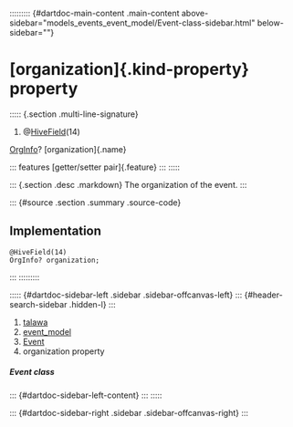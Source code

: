 ::::::::: {#dartdoc-main-content .main-content above-sidebar="models_events_event_model/Event-class-sidebar.html" below-sidebar=""}
<div>

# [organization]{.kind-property} property

</div>

::::: {.section .multi-line-signature}
<div>

1.  @[HiveField](https://pub.dev/documentation/hive/2.2.3/hive/HiveField-class.html)(14)

</div>

[OrgInfo](../../models_organization_org_info/OrgInfo-class.html)?
[organization]{.name}

::: features
[getter/setter pair]{.feature}
:::
:::::

::: {.section .desc .markdown}
The organization of the event.
:::

::: {#source .section .summary .source-code}
## Implementation

``` language-dart
@HiveField(14)
OrgInfo? organization;
```
:::
:::::::::

::::: {#dartdoc-sidebar-left .sidebar .sidebar-offcanvas-left}
::: {#header-search-sidebar .hidden-l}
:::

1.  [talawa](../../index.html)
2.  [event_model](../../models_events_event_model/)
3.  [Event](../../models_events_event_model/Event-class.html)
4.  organization property

##### Event class

::: {#dartdoc-sidebar-left-content}
:::
:::::

::: {#dartdoc-sidebar-right .sidebar .sidebar-offcanvas-right}
:::
